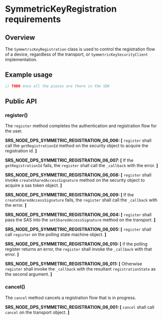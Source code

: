 # SymmetricKeyRegistration requirements

## Overview

The `SymmetricKeyRegistration` class is used to control the registration flow of a device, regardless of the transport, or `SymmetricKeySecurityClient` implementation.

## Example usage

```js
// TODO once all the pieces are there in the SDK

```

## Public API

### register()

The `register` method completes the authentication and registration flow for the user.

**SRS_NODE_DPS_SYMMETRIC_REGISTRATION_06_006: [** `register` shall call the `getRegistrationId` method on the security object to acquire the registration id. **]**

**SRS_NODE_DPS_SYMMETRIC_REGISTRATION_06_007: [** If the `getRegistrationId` fails, the `register` shall call the `_callback` with the error. **]**

**SRS_NODE_DPS_SYMMETRIC_REGISTRATION_06_008: [** `register` shall invoke `createSharedAccessSignature` method on the security object to acquire a sas token object. **]**

**SRS_NODE_DPS_SYMMETRIC_REGISTRATION_06_009: [** If the `createSharedAccessSignature` fails, the `register` shall call the `_callback` with the error. **]**

**SRS_NODE_DPS_SYMMETRIC_REGISTRATION_06_004: [** `register` shall pass the SAS into the `setSharedAccessSignature` method on the transport. **]**

**SRS_NODE_DPS_SYMMETRIC_REGISTRATION_06_005: [** `register` shall call `register` on the polling state machine object. **]**

**SRS_NODE_DPS_SYMMETRIC_REGISTRATION_06_010: [** if the polling register returns an error, the `register` shall invoke the `_callback` with that error. **]**

**SRS_NODE_DPS_SYMMETRIC_REGISTRATION_06_011: [** Otherwise `register` shall invoke the `_callback` with the resultant `registrationState` as the second argument. **]**

### cancel()

The `cancel` method cancels a registration flow that is in progress.

**SRS_NODE_DPS_SYMMETRIC_REGISTRATION_06_001: [** `cancel` shall call `cancel` on the transport object. **]**